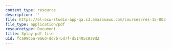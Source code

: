 ```yaml
---
content_type: resource
description: ''
file: https://ol-ocw-studio-app-qa.s3.amazonaws.com/courses/res-15-003-shaping-the-future-of-work-15-662x-spring-2016/fca99b5a9a6ddd7b5d7fd51405c8a9d2_cLfyjIlu9Uw.pdf
file_type: application/pdf
resourcetype: Document
title: 3play pdf file
uid: fca99b5a-9a6d-dd7b-5d7f-d51405c8a9d2
---
```

